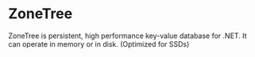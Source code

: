 # ZoneTree
ZoneTree is persistent, high performance key-value database for .NET. It can operate in memory or in disk. (Optimized for SSDs)
